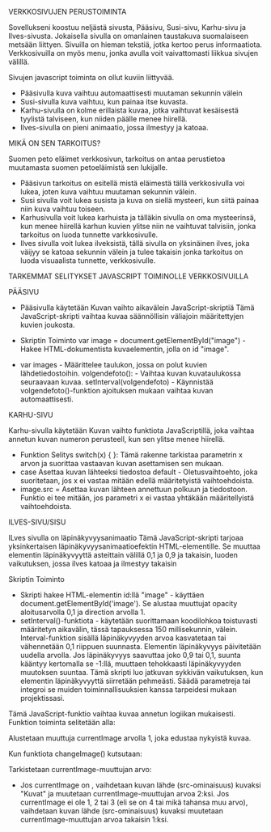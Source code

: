 

VERKKOSIVUJEN PERUSTOIMINTA

Sovellukseni koostuu neljästä sivusta, Pääsivu, Susi-sivu, Karhu-sivu ja Ilves-sivusta. Jokaisella sivulla on omanlainen taustakuva suomalaiseen metsään liittyen. Sivuilla on hieman tekstiä, jotka kertoo perus informaatiota. Verkkosivuilla on myös menu, jonka avulla voit vaivattomasti liikkua sivujen välillä.

Sivujen javascript toiminta on ollut kuviin liittyvää.

- Pääsivulla kuva vaihtuu automaattisesti muutaman sekunnin välein
- Susi-sivulla kuva vaihtuu, kun painaa itse kuvasta.
- Karhu-sivulla on kolme erillaista kuvaa, jotka vaihtuvat kesäisestä tyylistä talviseen, kun niiden päälle menee hiirellä.
- Ilves-sivulla on pieni animaatio, jossa ilmestyy ja katoaa.

MIKÄ ON SEN TARKOITUS?

Suomen peto eläimet verkkosivun, tarkoitus on antaa perustietoa muutamasta suomen petoeläimistä sen lukijalle.

- Pääsivun tarkoitus on esitellä mistä eläimestä tällä verkkosivulla voi lukea, joten kuva vaihtuu muutaman sekunnin välein.
- Susi sivulla voit lukea susista ja kuva on siellä mysteeri, kun siitä painaa niin kuva vaihtuu toiseen.
- Karhusivulla voit lukea karhuista ja tälläkin sivulla on oma mysteerinsä, kun menee hiirellä karhun kuvien ylitse niin ne vaihtuvat talvisiin, jonka tarkoitus on luoda tunnette varkkosivulle.
- Ilves sivulla voit lukea ilveksistä, tällä sivulla on yksinäinen ilves, joka väijyy se katoaa sekunnin välein ja tulee takaisin jonka tarkoitus on luoda visuaalista tunnette, verkkosivulle.


TARKEMMAT SELITYKSET JAVASCRIPT TOIMINOLLE VERKKOSIVUILLA

PÄÄSIVU

- Pääsivulla käytetään Kuvan vaihto aikavälein JavaScript-skriptiä Tämä JavaScript-skripti vaihtaa kuvaa säännöllisin väliajoin määritettyjen kuvien joukosta.

- Skriptin Toiminto var image = document.getElementById("image") - Hakee HTML-dokumentista kuvaelementin, jolla on id "image".

- var images - Määrittelee taulukon, jossa on polut kuvien lähdetiedostoihin. volgendefoto(): - Vaihtaa kuvan kuvataulukossa seuraavaan kuvaa. setInterval(volgendefoto) - Käynnistää volgendefoto()-funktion ajoituksen mukaan vaihtaa kuvan automaattisesti.

KARHU-SIVU

Karhu-sivulla käytetään Kuvan vaihto funktiota JavaScriptillä, joka vaihtaa annetun kuvan numeron perusteell, kun sen ylitse menee hiirellä.

- Funktion Selitys switch(x) { }: Tämä rakenne tarkistaa parametrin x arvon ja suorittaa vastaavan kuvan asettamisen sen mukaan.
- case  Asettaa kuvan lähteeksi tiedostoa default - Oletusvaihtoehto, joka suoritetaan, jos x ei vastaa mitään edellä määritetyistä vaihtoehdoista.
- image.src = Asettaa kuvan lähteen annettuun polkuun ja tiedostoon. Funktio ei tee mitään, jos parametri x ei vastaa yhtäkään määritellyistä vaihtoehdoista.

ILVES-SIVU/SISU

ILves sivulla on läpinäkyvyysanimaatio Tämä JavaScript-skripti tarjoaa yksinkertaisen läpinäkyvyysanimaatioefektin HTML-elementille. Se muuttaa elementin läpinäkyvyyttä asteittain välillä 0,1 ja 0,9 ja takaisin, luoden vaikutuksen, jossa ilves katoaa ja ilmestyy takaisin

Skriptin Toiminto

- Skripti hakee HTML-elementin id:llä "image" - käyttäen document.getElementById('image'). Se alustaa muuttujat opacity aloitusarvolla 0,1 ja direction arvolla 1.
- setInterval()-funktiota - käytetään suorittamaan koodilohkoa toistuvasti määritetyn aikavälin, tässä tapauksessa 150 millisekunnin, välein. Interval-funktion sisällä läpinäkyvyyden arvoa kasvatetaan tai vähennetään 0,1 riippuen suunnasta. Elementin läpinäkyvyys päivitetään uudella arvolla. Jos läpinäkyvyys saavuttaa joko 0,9 tai 0,1, suunta kääntyy kertomalla se -1:llä, muuttaen tehokkaasti läpinäkyvyyden muutoksen suuntaa. Tämä skripti luo jatkuvan sykkivän vaikutuksen, kun elementin läpinäkyvyyttä siirretään pehmeästi. Säädä parametreja tai integroi se muiden toiminnallisuuksien kanssa tarpeidesi mukaan projektissasi.

Tämä JavaScript-funktio vaihtaa kuvaa annetun logiikan mukaisesti. Funktion toiminta selitetään alla:

Alustetaan muuttuja currentImage arvolla 1, joka edustaa nykyistä kuvaa.

Kun funktiota changeImage() kutsutaan:

Tarkistetaan currentImage-muuttujan arvo:

- Jos currentImage on , vaihdetaan kuvan lähde (src-ominaisuus) kuvaksi "Kuvat" ja muutetaan currentImage-muuttujan arvoa 2:ksi. Jos currentImage ei ole 1, 2 tai 3 (eli se on 4 tai mikä tahansa muu arvo), vaihdetaan kuvan lähde (src-ominaisuus) kuvaksi muutetaan currentImage-muuttujan arvoa takaisin 1:ksi.
